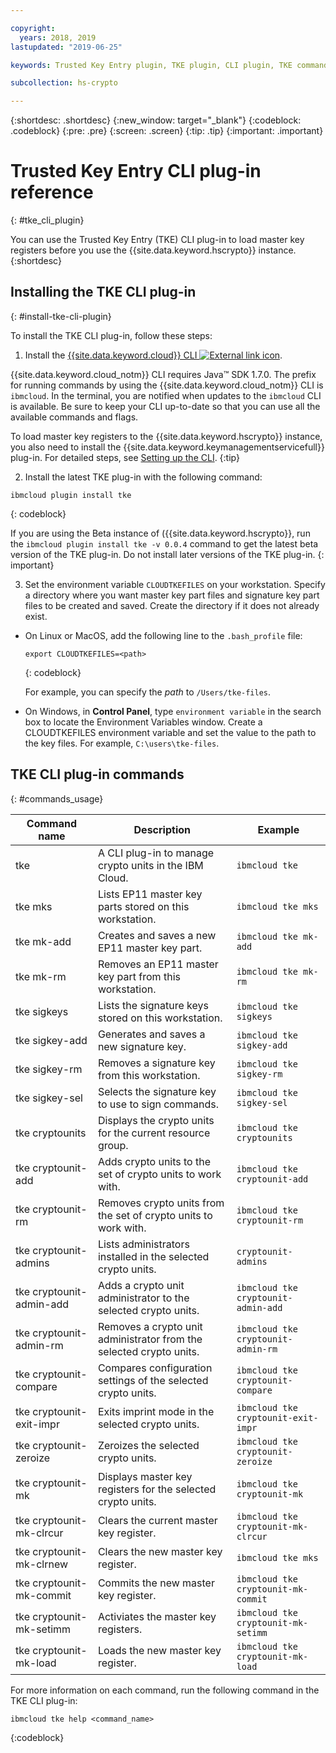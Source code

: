 ```yaml
---

copyright:
  years: 2018, 2019
lastupdated: "2019-06-25"

keywords: Trusted Key Entry plugin, TKE plugin, CLI plugin, TKE commands

subcollection: hs-crypto

---
```


{:shortdesc: .shortdesc}
{:new_window: target="_blank"}
{:codeblock: .codeblock}
{:pre: .pre}
{:screen: .screen}
{:tip: .tip}
{:important: .important}

# Trusted Key Entry CLI plug-in reference
{: #tke_cli_plugin}

You can use the Trusted Key Entry (TKE) CLI plug-in to load master key registers before you use the {{site.data.keyword.hscrypto}} instance.
{:shortdesc}

## Installing the TKE CLI plug-in
{: #install-tke-cli-plugin}

To install the TKE CLI plug-in, follow these steps:

1. Install the [{{site.data.keyword.cloud}} CLI ![External link icon](../icons/launch-glyph.svg "External link icon")](https://cloud.ibm.com/docs/cli?topic=cloud-cli-getting-started).

  {{site.data.keyword.cloud_notm}} CLI requires Java&trade; SDK 1.7.0. The prefix for running commands by using the {{site.data.keyword.cloud_notm}} CLI is `ibmcloud`. In the terminal, you are notified when updates to the `ibmcloud` CLI is available. Be sure to keep your CLI up-to-date so that you can use all the available commands and flags.

  To load master key registers to the {{site.data.keyword.hscrypto}} instance, you also need to install the {{site.data.keyword.keymanagementservicefull}} plug-in. For detailed steps, see [Setting up the CLI](/docs/services/hs-crypto/set-up-cli.html).
  {:tip}

2. Install the latest TKE plug-in with the following command:

  ```
  ibmcloud plugin install tke
  ```
  {: codeblock}

  If you are using the Beta instance of ({{site.data.keyword.hscrypto}}, run the `ibmcloud plugin install tke -v 0.0.4` command to get the latest beta version of the TKE plug-in. Do not install later versions of the TKE plug-in.
  {: important}

3. Set the environment variable `CLOUDTKEFILES` on your workstation. Specify a directory where you want master key part files and signature key part files to be created and saved. Create the directory if it does not already exist.

  * On Linux or MacOS, add the following line to the `.bash_profile` file:
     ```
     export CLOUDTKEFILES=<path>
     ```
     {: codeblock}

     For example, you can specify the *path* to `/Users/tke-files`.

  * On Windows, in **Control Panel**, type `environment variable` in the search box to locate the Environment Variables window. Create a CLOUDTKEFILES environment variable and set the value to the path to the key files. For example, `C:\users\tke-files`.


## TKE CLI plug-in commands
{: #commands_usage}

| Command name | Description | Example|
| -------------| ------------|---------------- |
|tke           |A CLI plug-in to manage crypto units in the IBM Cloud.|`ibmcloud tke`|
|tke mks|Lists EP11 master key parts stored on this workstation.|`ibmcloud tke mks`|
|tke mk-add|Creates and saves a new EP11 master key part.|`ibmcloud tke mk-add`|
|tke mk-rm|Removes an EP11 master key part from this workstation.|`ibmcloud tke mk-rm`|
|tke sigkeys|Lists the signature keys stored on this workstation.|`ibmcloud tke sigkeys`|
|tke sigkey-add|Generates and saves a new signature key.|`ibmcloud tke sigkey-add`|
|tke sigkey-rm|Removes a signature key from this workstation.|`ibmcloud tke sigkey-rm`|
|tke sigkey-sel|Selects the signature key to use to sign commands.|`ibmcloud tke sigkey-sel`|
|tke cryptounits|Displays the crypto units for the current resource group.|`ibmcloud tke cryptounits`|
|tke cryptounit-add|Adds crypto units to the set of crypto units to work with.|`ibmcloud tke cryptounit-add`|
|tke cryptounit-rm|Removes crypto units from the set of crypto units to work with.|`ibmcloud tke cryptounit-rm`|
|tke cryptounit-admins|Lists administrators installed in the selected crypto units.|`cryptounit-admins`|
|tke cryptounit-admin-add|Adds a crypto unit administrator to the selected crypto units.|`ibmcloud tke cryptounit-admin-add`|
|tke cryptounit-admin-rm|Removes a crypto unit administrator from the selected crypto units.|`ibmcloud tke cryptounit-admin-rm`|
|tke cryptounit-compare|Compares configuration settings of the selected crypto units.|`ibmcloud tke cryptounit-compare`|
|tke cryptounit-exit-impr|Exits imprint mode in the selected crypto units.|`ibmcloud tke cryptounit-exit-impr`|
|tke cryptounit-zeroize|Zeroizes the selected crypto units.|`ibmcloud tke cryptounit-zeroize`|
|tke cryptounit-mk|Displays master key registers for the selected crypto units.|`ibmcloud tke cryptounit-mk`|
|tke cryptounit-mk-clrcur|Clears the current master key register.|`ibmcloud tke cryptounit-mk-clrcur`|
|tke cryptounit-mk-clrnew|Clears the new master key register.|`ibmcloud tke mks`|
|tke cryptounit-mk-commit|Commits the new master key register.|`ibmcloud tke cryptounit-mk-commit`|
|tke cryptounit-mk-setimm| Activiates the master key registers.|`ibmcloud tke cryptounit-mk-setimm`|
|tke cryptounit-mk-load|Loads the new master key register.|`ibmcloud tke cryptounit-mk-load`|

For more information on each command, run the following command in the TKE CLI plug-in:

```
ibmcloud tke help <command_name>
```
{:codeblock}

